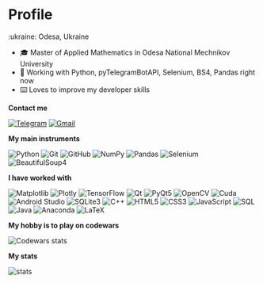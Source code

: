 <h1>Profile</h1>
:ukraine: Odesa, Ukraine

-   :mortar_board: Master of Applied Mathematics in Odesa National Mechnikov University
-   :test_tube: Working with Python, pyTelegramBotAPI, Selenium, BS4, Pandas right now
-   :keyboard: Loves to improve my developer skills

**Contact me**

[![Telegram](https://img.shields.io/badge/-TELEGRAM-2CA5E0?style=for-the-badge&logo=telegram&logoColor=white)](https://t.me/d_mor)
[![Gmail](https://img.shields.io/badge/-GMAIL-D14836?style=for-the-badge&logo=gmail&logoColor=white)](mailto:idima.mor@gmail.com)

**My main instruments**

![Python](https://img.shields.io/badge/-Python-000000?style=for-the-badge&logo=python&logoColor=FFFFFF)
![Git](https://img.shields.io/badge/-Git-000000?style=for-the-badge&logo=git&logoColor=FFFFFF)
![GitHub](https://img.shields.io/badge/-GitHub-000000?style=for-the-badge&logo=github&logoColor=FFFFFF)
![NumPy](https://img.shields.io/badge/-Numpy-000000?style=for-the-badge&logo=numpy&logoColor=FFFFFF)
![Pandas](https://img.shields.io/badge/-Pandas-000000?style=for-the-badge&logo=pandas&logoColor=FFFFFF)
![Selenium](https://img.shields.io/badge/-Selenium-000000?style=for-the-badge&logo=Selenium&logoColor=FFFFFF)
![BeautifulSoup4](https://img.shields.io/badge/-beautifulsoup4-000000?style=for-the-badge&logo=beautifulsoup4&logoColor=FFFFFF)

**I have worked with**

![Matplotlib](https://img.shields.io/badge/-Matplotlib-000000?style=flat&logo=python)
![Plotly](https://img.shields.io/badge/-Plotly-000000?style=flat&logo=Plotly)
![TensorFlow](https://img.shields.io/badge/-TensorFlow-000000?style=flat&logo=tensorflow)
![Qt](https://img.shields.io/badge/-Qt-000000?style=flat&logo=qt)
![PyQt5](https://img.shields.io/badge/-PyQt5-000000?style=flat&logo=qt)
![OpenCV](https://img.shields.io/badge/-OpenCV-000000?style=flat&logo=C%2B%2B&)
![Cuda](https://img.shields.io/badge/-Cuda-000000?style=flat&logo=nvidia)
![Android Studio](https://img.shields.io/badge/-AndroidStudio-000000?style=flat&logo=android)
![SQLite3](https://img.shields.io/badge/-SQLite3-000000?style=flat&logo=sqlite)
![C++](https://img.shields.io/badge/-C++-000000?style=flat&logo=C%2B%2B&logoColor=00599C)
![HTML5](https://img.shields.io/badge/-HTML5-000000?flat&logo=HTML5)
![CSS3](https://img.shields.io/badge/-CSS3-000000?flat&logo=CSS3)
![JavaScript](https://img.shields.io/badge/-JavaScript-000000?flat&logo=JavaScript)
![SQL](https://img.shields.io/badge/-SQL-000000?flat&logo=MySQL)
![Java](https://img.shields.io/badge/-Java-000000?flat&logo=Oracle)
![Anaconda](https://img.shields.io/badge/-Anaconda-000000?style=flat&logo=anaconda)
![LaTeX](https://img.shields.io/badge/-LATEX-000000?flat&logo=LaTeX)

**My hobby is to play on codewars**

![Codewars stats](https://www.codewars.com/users/morozdima/badges/large)

**My stats**

![stats](https://github-readme-stats.vercel.app/api?username=morozdima&show_icons=true&count_private=true&hide=contribs,prs&custom_title=My%20GitHub%20Stats&theme=tokyonight)
